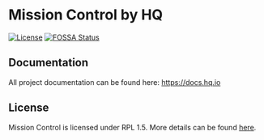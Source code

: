 Mission Control by HQ
=============

[![License](https://img.shields.io/badge/License-RPL%201.5-red.svg)](https://opensource.org/licenses/RPL-1.5)
[![FOSSA Status](https://app.fossa.io/api/projects/git%2Bgithub.com%2Fhq-io%2FHQ.Platform.Operations.svg?type=shield)](https://app.fossa.io/projects/git%2Bgithub.com%2Fhq-io%2FHQ.Platform.Operations?ref=badge_shield)

## Documentation

All project documentation can be found here: https://docs.hq.io

## License
Mission Control is licensed under RPL 1.5. More details can be found [here](https://github.com/hq-io/HQ.Platform.Operations/blob/master/LICENSE.txt).
